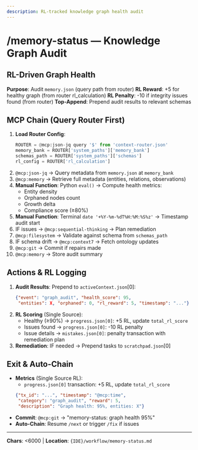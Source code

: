 ```yaml
---
description: RL-tracked knowledge graph health audit
---
```


# /memory-status — Knowledge Graph Audit

## RL-Driven Graph Health

**Purpose**: Audit `memory.json` (query path from router)
**RL Reward**: +5 for healthy graph (from router rl_calculation)
**RL Penalty**: -10 if integrity issues found (from router)
**Top-Append**: Prepend audit results to relevant schemas

## MCP Chain (Query Router First)

1. **Load Router Config**:
   ```python
   ROUTER = @mcp:json-jq query '$' from 'context-router.json'
   memory_bank = ROUTER['system_paths']['memory_bank']
   schemas_path = ROUTER['system_paths']['schemas']
   rl_config = ROUTER['rl_calculation']
   ```
2. `@mcp:json-jq` → Query metadata from `memory.json` at `memory_bank`
3. `@mcp:memory` → Retrieve full metadata (entities, relations, observations)
4. **Manual Function**: Python `eval()` → Compute health metrics:
   - Entity density
   - Orphaned nodes count
   - Growth delta
   - Compliance score (≥80%)
5. **Manual Function**: Terminal `date '+%Y-%m-%dT%H:%M:%S%z'` → Timestamp audit start
6. IF issues → `@mcp:sequential-thinking` → Plan remediation
7. `@mcp:filesystem` → Validate against schema from `schemas_path`
8. IF schema drift → `@mcp:context7` → Fetch ontology updates
9. `@mcp:git` → Commit if repairs made
10. `@mcp:memory` → Store audit summary

## Actions & RL Logging

1. **Audit Results**: Prepend to `activeContext.json`[0]:
   ```json
   {"event": "graph_audit", "health_score": 95,
    "entities": X, "orphaned": 0, "rl_reward": 5, "timestamp": "..."}
   ```
2. **RL Scoring** (Single Source):
   - Healthy (≥90%) → `progress.json[0]`: +5 RL, update `total_rl_score`
   - Issues found → `progress.json[0]`: -10 RL penalty
   - Issue details → `mistakes.json[0]`: penalty transaction with remediation plan
3. **Remediation**: IF needed → Prepend tasks to `scratchpad.json`[0]

## Exit & Auto-Chain

- **Metrics** (Single Source RL):
  - `progress.json[0]` transaction: +5 RL, update `total_rl_score`
  ```json
  {"tx_id": "...", "timestamp": "@mcp:time",
   "category": "graph_audit", "reward": 5,
   "description": "Graph health: 95%, entities: X"}
  ```
- **Commit**: `@mcp:git` → "memory-status: graph health 95%"
- **Auto-Chain**: Resume `/next` or trigger `/fix` if issues

---
**Chars**: <6000 | **Location**: `{IDE}/workflow/memory-status.md`
